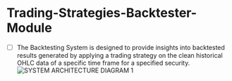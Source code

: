 # Trading-Strategies-Backtester-Module
- [ ] The Backtesting System is designed to provide insights into backtested results generated by applying a trading strategy on the clean historical OHLC data of a specific time frame for a specified security.
![SYSTEM ARCHITECTURE DIAGRAM 1](https://user-images.githubusercontent.com/39805948/172824247-121b4dae-402f-4b0a-99d1-e519c4d19394.png)

